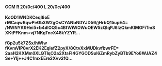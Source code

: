 #### GCM R 20/0c/400 L 20/0c/400
**KcOD1WNDKCeql8oE**<br/>**rMCaqw6qwPeGb3W2gOsCYANbNDYJD56/jHrbQ15upE4=**<br/>**/NWNYK9Hni5+b4dlOQ5c4BfWiWOWuOEW5zQIqPJ6IzQkmKlMGFiTmSXKtPFKnm+vj7NKgTncX48kYZYR...**<br/><br/>
**fGp2u5k7ZSx/hWIw**<br/>**fKvmVIP8vrX2EK2EqIefZ2pyX/8CtvXxMUDkvfbwrFE=**<br/>**2aaH2KXMm0XLQTlqO2a2XtaFl4GYGODSuI6ZmRybZyBTb9EYo8WJAZ4Se+YIj++J4C1mxEEre2Xvv2fQ...**